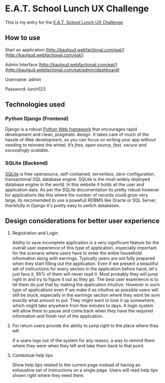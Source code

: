 # E.A.T. School Lunch UX Challenge

This is my entry for the [E.A.T. School Lunch UX Challenge](http://lunchux.devpost.com/)

## How to use

Start an application [http://kaulgud.webfactional.com/eat/](http://kaulgud.webfactional.com/eat/)

Admin Interface [http://kaulgud.webfactional.com/eat/](http://kaulgud.webfactional.com/eat/admin/dashboard)


Username: admin

Password: lunch123


## Technologies used

### Python Django (Frontend)
Django is a robust [Python Web framework](https://www.djangoproject.com) that encourages rapid development and clean, pragmatic design. It takes care of much of the hassle of Web development, so you can focus on writing your app without needing to reinvent the wheel. It’s *free, open source, fast, secure and exceedingly scalable*.

### SQLite (Backend)
[SQLite](https://www.sqlite.org/) is free opensource, self-contained, serverless, zero-configuration, transactional SQL database engine. SQLite is the most widely deployed database engine in the world. In this website it holds all the user and application data. As per the SQLite documentation its pretty robust however for applications like this where the number of records could grow very large, its recomemded to use a powefull RDBMS like Oracle or SQL Server, thankfully in Django it's pretty easy to switch databases.

## Design considerations for better user experience

1. Registration and Login

	Ability to save incomplete application is a very significant feature for the overall user experience of this type of application, especially important for the scenario where users have to enter the entire household information along with earnings. Typically  users are not fully prepared when they start filling out the application. Even if we present a beautiful set of instructions for every section in the application before hand, let's just face it, 95% of them will never read it. Most probably they will jump right in and try to figure it out as they go. The best user experience is to let them do just that by making the application intuitive. However in such type of applications even if we make it as intuitive as possible users will still be stuck, especially in the earnings section where they wont be sure exactly what amount to put. They might want to look it up somewhere, which might take anywhere from few minutes to days. A login system will allow them to pause and come back when they have the required information and finish rest of the application.

2. For return users provide the ability to jump right to the place where they left

	If a users logs out of the system for any reason, a way to remind them where they were when they left and take them back to that point.

3. Contextual help tips

	Show help tips related to the current page instead of having an exhaustive set of instructions on a single page. Users will read help tips shown right where they need them.  


